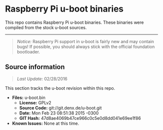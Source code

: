 Raspberry Pi u-boot binaries
===================

This repo contains Raspberry Pi u-boot binaries.
These binaries were compiled from the stock u-boot sources.

----------

> *Notice:* Raspberry Pi support in u-boot is fairly new and may contain bugs! If possible, you should always stick with the official foundation bootloader.


Source information
-------------
> *Last Update:* 02/28/2016

This section tracks the u-boot revision within this repo.

* **Files:** u-boot.bin
  * **License:** GPLv2
  * **Source Code:** git://git.denx.de/u-boot.git
  * **Date:** Mon Feb 23 08:51:38 2015 -0300
  * **GIT Hash:** 47d8ae4069b47ce966c0c5e0d8dd041e69ee1f86
* **Known Issues:** None at this time.

